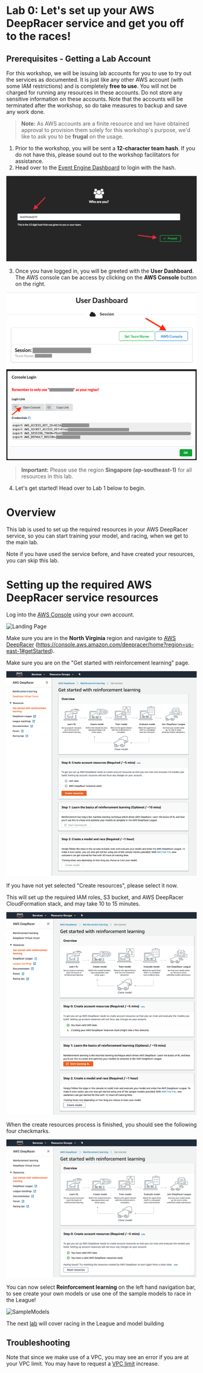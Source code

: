 # Lab 0: Let's set up your AWS DeepRacer service and get you off to the races!

## Prerequisites - Getting a Lab Account

For this workshop, we will be issuing lab accounts for you to use to try out the services as documented. It is just like any other AWS account (with some IAM restrictions) and is completely **free to use**. You will not be charged for running any resources in these accounts. Do not store any sensitive information on these accounts. Note that the accounts will be terminated after the workshop, so do take measures to backup and save any work done.

> **Note:** As AWS accounts are a finite resource and we have obtained approval to provision them solely for this workshop's purpose, we'd like to ask you to be **frugal** on the usage.

1. Prior to the workshop, you will be sent a **12-character team hash**. If you do not have this, please sound out to the workshop facilitators for assistance.
2. Head over to the [Event Engine Dashboard](https://dashboard.eventengine.run/) to login with the hash.

  ![Hash](img/hash_login.png)

3. Once you have logged in, you will be greeted with the **User Dashboard**. The AWS console can be access by clicking on the **AWS Console** button on the right.

  ![DevOps Workshop Architecture](img/console.png)
  ![DevOps Workshop Architecture](img/console2.png)

> **Important:** Please use the region **Singapore (ap-southeast-1)** for all resources in this lab.

4. Let's get started! Head over to Lab 1 below to begin.


# Overview
This lab is  used to set up the required resources in your AWS DeepRacer service, so you can start training your model, and racing, when we get to the main lab.

Note if you have used the service before, and have created your resources, you can skip this lab.


# Setting up the required AWS DeepRacer service resources
Log into the [AWS Console](https://console.aws.amazon.com/deepracer/home?region=us-east-1#getStarted) using your own account.

![Landing Page](img/LandingPage.png)

Make sure you are in the **North Virginia** region and navigate to [AWS DeepRacer](https://console.aws.amazon.com/deepracer/home?region=us-east-1#getStarted) (https://console.aws.amazon.com/deepracer/home?region=us-east-1#getStarted).

Make sure you are on the "Get started with reinforcement learning" page.

![Get started](img/getstarted.png)

If you have not yet selected "Create resources", please select it now.

This will set up the required IAM roles, S3 bucket, and AWS DeepRacer CloudFormation stack, and may take 10 to 15 minutes.

![Creating](img/creatingresources.png)

When the create resources process is finished, you should see the following four checkmarks.

![Done](img/completed.png)

You can now select **Reinforcement learning** on the left hand navigation bar, to see create your own models or use one of the sample models to race in the League!

![SampleModels](img/SampleModels.png)

The next [lab](https://github.com/aws-samples/aws-deepracer-workshops/tree/master/Workshops/2019-AWSSummits-AWSDeepRacerService/Lab1) will cover racing in the League and model building

## Troubleshooting
Note that since we make use of a VPC, you may see an error if you are at your VPC limit. You may have to request a [VPC limit](https://docs.aws.amazon.com/vpc/latest/userguide/amazon-vpc-limits.html) increase.
